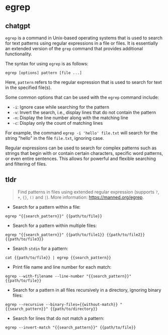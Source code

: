 # egrep 
## chatgpt 
`egrep` is a command in Unix-based operating systems that is used to search for text patterns using regular expressions in a file or files. It is essentially an extended version of the `grep` command that provides additional functionality.

The syntax for using `egrep` is as follows:

```
egrep [options] pattern [file ...]
```

Here, `pattern` refers to the regular expression that is used to search for text in the specified file(s).

Some common options that can be used with the `egrep` command include:

- `-i`: Ignore case while searching for the pattern
- `-v`: Invert the search, i.e., display lines that do not contain the pattern
- `-n`: Display the line number along with the matching line
- `-c`: Display only the count of matching lines

For example, the command `egrep -i 'hello' file.txt` will search for the string "hello" in the file `file.txt`, ignoring case.

Regular expressions can be used to search for complex patterns such as strings that begin with or contain certain characters, specific word patterns, or even entire sentences. This allows for powerful and flexible searching and filtering of files. 

## tldr 
 
> Find patterns in files using extended regular expression (supports `?`, `+`, `{}`, `()` and `|`).
> More information: <https://manned.org/egrep>.

- Search for a pattern within a file:

`egrep "{{search_pattern}}" {{path/to/file}}`

- Search for a pattern within multiple files:

`egrep "{{search_pattern}}" {{path/to/file1}} {{path/to/file2}} {{path/to/file3}}`

- Search `stdin` for a pattern:

`cat {{path/to/file}} | egrep {{search_pattern}}`

- Print file name and line number for each match:

`egrep --with-filename --line-number "{{search_pattern}}" {{path/to/file}}`

- Search for a pattern in all files recursively in a directory, ignoring binary files:

`egrep --recursive --binary-files={{without-match}} "{{search_pattern}}" {{path/to/directory}}`

- Search for lines that do not match a pattern:

`egrep --invert-match "{{search_pattern}}" {{path/to/file}}`
